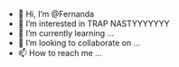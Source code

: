 - 👋 Hi, I’m @Fernanda 
- 👀 I’m interested in TRAP NASTYYYYYYY
- 🌱 I’m currently learning ...
- 💞️ I’m looking to collaborate on ...
- 📫 How to reach me ...

<!---
KIMBERLY2011/KIMBERLY2011 is a ✨ special ✨ repository because its `README.md` (this file) appears on your GitHub profile.
You can click the Preview link to take a look at your changes.
--->
